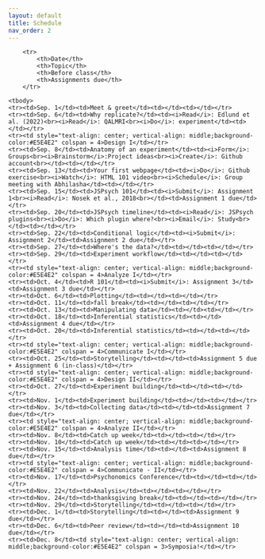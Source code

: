 ```yaml
---
layout: default
title: Schedule
nav_order: 2
---
```


<table>
    
        <tr>
            <th>Date</th>
            <th>Topic</th>
            <th>Before class</th>
            <th>Assignments due</th>
        </tr>
    
    <tbody>
    <tr><td>Sep. 1</td><td>Meet & greet</td><td></td><td></td></tr>
    <tr><td>Sep. 6</td><td>Why replicate?</td><td><i>Read</i>: Edlund et al. (2022)<br><i>Read</i>: QALMRI<br><i>Do</i>: experiment</td><td></td></tr>
    <tr><td style="text-align: center; vertical-align: middle;background-color:#E5E4E2" colspan = 4>Design I</td></tr>
    <tr><td>Sep. 8</td><td>Anatomy of an experiment</td><td><i>Form</i>: Groups<br><i>Brainstorm</i>:Project ideas<br><i>Create</i>: Github account<br></td><td></td></tr>
    <tr><td>Sep. 13</td><td>Your first webpage</td><td><i>Do</i>: Github exercise<br><i>Watch</i>: HTML 101 video<br><i>Schedule</i>: Group meeting with Abhilasha</td><td></td></tr>
    <tr><td>Sep. 15</td><td>JSPsych 101</td><td><i>Submit</i>: Assignment 1<br><i>Read</i>: Nosek et al., 2018<br></td><td>Assignment 1 due</td></tr>
    <tr><td>Sep. 20</td><td>JSPsych timeline</td><td><i>Read</i>: JSPsych plugins<br><i>Do</i>: Which plugin where?<br><i>Email</i>: Study<br></td><td></td></tr>
    <tr><td>Sep. 22</td><td>Conditional logic</td><td><i>Submit</i>: Assignment 2</td><td>Assignment 2 due</td></tr>
    <tr><td>Sep. 27</td><td>Where's the data?</td><td></td><td></td></tr>
    <tr><td>Sep. 29</td><td>Experiment workflow</td><td></td><td></td></tr>
    <tr><td style="text-align: center; vertical-align: middle;background-color:#E5E4E2" colspan = 4>Analyze I</td></tr>
    <tr><td>Oct. 4</td><td>R 101</td><td><i>Submit</i>: Assignment 3</td><td>Assignment 3 due</td></tr>
    <tr><td>Oct. 6</td><td>Plotting</td><td></td><td></td></tr>
    <tr><td>Oct. 11</td><td>fall break</td><td></td><td></td></tr>
    <tr><td>Oct. 13</td><td>Manipulating data</td><td></td><td></td></tr>
    <tr><td>Oct. 18</td><td>Inferential statistics</td><td></td><td>Assignment 4 due</td></tr>
    <tr><td>Oct. 20</td><td>Inferential statistics/td><td></td><td></td></tr>
    <tr><td style="text-align: center; vertical-align: middle;background-color:#E5E4E2" colspan = 4>Communicate I</td></tr>
    <tr><td>Oct. 25</td><td>Storytelling</td><td></td><td>Assignment 5 due + Assignment 6 (in-class)</td></tr>
    <tr><td style="text-align: center; vertical-align: middle;background-color:#E5E4E2" colspan = 4>Design II</td></tr>
    <tr><td>Oct. 27</td><td>Experiment building</td><td></td><td></td></tr>
    <tr><td>Nov. 1</td><td>Experiment building</td><td></td><td></td></tr>
    <tr><td>Nov. 3</td><td>Collecting data</td><td></td><td>Assignment 7 due</td></tr>
    <tr><td style="text-align: center; vertical-align: middle;background-color:#E5E4E2" colspan = 4>Analyze II</td></tr>
    <tr><td>Nov. 8</td><td>Catch up week</td><td></td><td></td></tr>
    <tr><td>Nov. 10</td><td>Catch up week</td><td></td><td></td></tr>
    <tr><td>Nov. 15</td><td>Analysis time</td><td></td><td>Assignment 8 due</td></tr>
    <tr><td style="text-align: center; vertical-align: middle;background-color:#E5E4E2" colspan = 4>Communicate - II</td></tr>
    <tr><td>Nov. 17</td><td>Psychonomics Conference</td><td></td><td></td></tr>
    <tr><td>Nov. 22</td><td>Analysis</td><td></td><td></td></tr>
    <tr><td>Nov. 24</td><td>thanksgiving break</td><td></td><td></td></tr>
    <tr><td>Nov. 29</td><td>Storytelling</td><td></td><td></td></tr>
    <tr><td>Dec. 1</td><td>Storytelling</td><td></td><td>Assignment 9 due</td></tr>
    <tr><td>Dec. 6</td><td>Peer review</td><td></td><td>Assignment 10 due</td></tr>
    <tr><td>Dec. 8</td><td style="text-align: center; vertical-align: middle;background-color:#E5E4E2" colspan = 3>Symposia!</td></tr>
    
</table>
